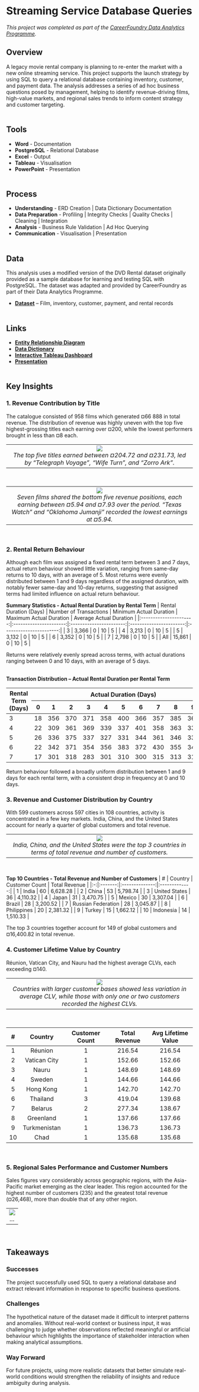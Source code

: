 # Streaming Service Database Queries
*This project was completed as part of the [CareerFoundry Data Analytics Programme](https://careerfoundry.com/en/courses/become-a-data-analyst/).*

## Overview
A legacy movie rental company is planning to re-enter the market with a new online streaming service. This project supports the launch strategy by using SQL to query a relational database containing inventory, customer, and payment data. The analysis addresses a series of ad hoc business questions posed by management, helping to identify revenue-driving films, high-value markets, and regional sales trends to inform content strategy and customer targeting.
<br><br>

## Tools
- **Word** - Documentation
- **PostgreSQL** - Relational Database
- **Excel** - Output
- **Tableau** - Visualisation
- **PowerPoint** - Presentation
<br><br>

## Process
- **Understanding** - ERD Creation | Data Dictionary Documentation
- **Data Preparation** - Profiling | Integrity Checks | Quality Checks | Cleaning | Integration
- **Analysis** - Business Rule Validation | Ad Hoc Querying
- **Communication** - Visualisation | Presentation
<br><br>

## Data
This analysis uses a modified version of the DVD Rental dataset originally provided as a sample database for learning and testing SQL with PostgreSQL. The dataset was adapted and provided by CareerFoundry as part of their Data Analytics Programme.

- [**Dataset**](http://www.postgresqltutorial.com/wp-content/uploads/2019/05/dvdrental.zip) – Film, inventory, customer, payment, and rental records
<br><br>

## Links
- [**Entity Relationship Diagram**](deliverables/erd_dbvisualiser.png)
- [**Data Dictionary**](deliverables/data_dictionary.pdf)
- [**Interactive Tableau Dashboard**](https://public.tableau.com/views/StreamingService_17486375379040/Dashboard1?:language=en-GB&:sid=&:redirect=auth&:display_count=n&:origin=viz_share_link)
- [**Presentation**](deliverables/presentation.pdf)
<br><br>

## Key Insights
### 1. Revenue Contribution by Title
The catalogue consisted of 958 films which generated ¤66 888 in total revenue. The distribution of revenue was highly uneven with the top five highest-grossing titles each earning over ¤200, while the lowest performers brought in less than ¤8 each.

<table>
<tr>
<td align="center" valign="top" width="100%">
    <img src="visualisations/bar_top_films.png"" ><br>
    <em>The top five titles earned between ¤204.72 and ¤231.73, led by “Telegraph Voyage”, “Wife Turn”, and “Zorro Ark”.</em>
</td>
</tr>
</table>
<br>

<table>
<tr>
<td align="center" valign="top" width="100%">
    <img src="visualisations/bar_bottom_films.png" ><br>
    <em>Seven films shared the bottom five revenue positions, each earning between ¤5.94 and ¤7.93 over the period. “Texas Watch” and “Oklahoma Jumanji” recorded the lowest earnings at ¤5.94.</em>
</td>
</tr>
</table>
<br>

### 2. Rental Return Behaviour
Although each film was assigned a fixed rental term between 3 and 7 days, actual return behaviour showed little variation, ranging from same-day returns to 10 days, with an average of 5. Most returns were evenly distributed between 1 and 9 days regardless of the assigned duration, with notably fewer same-day and 10-day returns, suggesting that assigned terms had limited influence on actual return behaviour.

**Summary Statistics - Actual Rental Duration by Rental Term**
| Rental Duration (Days) | Number of Transactions | Minimum Actual Duration | Maximum Actual Duration | Average Actual Duration |
|:----------------------:|:----------------------:|:-----------------------:|:-----------------------:|:-----------------------:|
| 3 | 3,366 | 0 | 10 | 5 |
| 4 | 3,213 | 0 | 10 | 5 |
| 5 | 3,132 | 0 | 10 | 5 |
| 6 | 3,352 | 0 | 10 | 5 |
| 7 | 2,798 | 0 | 10 | 5 |
| All | 15,861 | 0 | 10 | 5 |

Returns were relatively evenly spread across terms, with actual durations ranging between 0 and 10 days, with an average of 5 days.
<br><br>

**Transaction Distribution – Actual Rental Duration per Rental Term**
<table>
  <thead>
    <tr>
      <th rowspan="2">Rental Term (Days)</th>
      <th colspan="11">Actual Duration (Days)</th>
    </tr>
    <tr>
      <th>0</th><th>1</th><th>2</th><th>3</th><th>4</th><th>5</th><th>6</th><th>7</th><th>8</th><th>9</th><th>10</th>
    </tr>
  </thead>
  <tbody>
    <tr><td>3</td><td>18</td><td>356</td><td>370</td><td>371</td><td>358</td><td>400</td><td>366</td><td>357</td><td>385</td><td>360</td><td>25</td></tr>
    <tr><td>4</td><td>22</td><td>309</td><td>361</td><td>369</td><td>339</td><td>337</td><td>401</td><td>358</td><td>363</td><td>335</td><td>19</td></tr>
    <tr><td>5</td><td>26</td><td>336</td><td>375</td><td>337</td><td>327</td><td>331</td><td>344</td><td>361</td><td>346</td><td>335</td><td>14</td></tr>
    <tr><td>6</td><td>22</td><td>342</td><td>371</td><td>354</td><td>356</td><td>383</td><td>372</td><td>430</td><td>355</td><td>345</td><td>22</td></tr>
    <tr><td>7</td><td>17</td><td>301</td><td>318</td><td>283</td><td>301</td><td>310</td><td>300</td><td>315</td><td>313</td><td>316</td><td>24</td></tr>
  </tbody>
</table>

Return behaviour followed a broadly uniform distribution between 1 and 9 days for each rental term, with a consistent drop in frequency at 0 and 10 days.
<br>

### 3. Revenue and Customer Distribution by Country
With 599 customers across 597 cities in 108 countries, activity is concentrated in a few key markets. India, China, and the United States account for nearly a quarter of global customers and total revenue.

<table>
<tr>
<td align="center" valign="top" width="100%">
    <img src="visualisations/map_revenue_customers.png" ><br>
    <em>India, China, and the United States were the top 3 countries in terms of total revenue and number of customers.</em>
</td>
</tr>
</table>
<br>

**Top 10 Countries - Total Revenue and Number of Customers**
| # | Country | Customer Count | Total Revenue |
|:-:|:-------:|:--------------:|:-------------:|
| 1 | India | 60 | 6,628.28 |
| 2 | China | 53 | 5,798.74 |
| 3 | United States | 36 | 4,110.32 |
| 4 | Japan | 31 | 3,470.75 |
| 5 | Mexico | 30 | 3,307.04 |
| 6 | Brazil | 28 | 3,200.52 |
| 7 | Russian Federation | 28 | 3,045.87 |
| 8 | Philippines | 20 | 2,381.32 |
| 9 | Turkey | 15 | 1,662.12 |
| 10 | Indonesia | 14 | 1,510.33 |

The top 3 countries together account for 149 of global customers and ¤16,400.82 in total revenue.
<br>

### 4. Customer Lifetime Value by Country
Réunion, Vatican City, and Nauru had the highest average CLVs, each exceeding ¤140.
<table>
<tr>
<td align="center" valign="top" width="100%">
    <img src="visualisations/map_avg_clv_customers.png" ><br>
    <em>Countries with larger customer bases showed less variation in average CLV, while those with only one or two customers recorded the highest CLVs.</em>
</td>
</tr>
</table>
<br>

| # | Country | Customer Count | Total Revenue | Avg Lifetime Value |
|:-:|:-------:|:--------------:|:-------------:|:------------------:|
| 1 | Réunion | 1 | 216.54 | 216.54 |
| 2 | Vatican City | 1 | 152.66 | 152.66 |
| 3 | Nauru | 1 | 148.69 | 148.69 |
| 4 | Sweden | 1 | 144.66 | 144.66 |
| 5 | Hong Kong | 1 | 142.70 | 142.70 |
| 6 | Thailand | 3 | 419.04 | 139.68 |
| 7 | Belarus | 2 | 277.34 | 138.67 |
| 8 | Greenland | 1 | 137.66 | 137.66 |
| 9 | Turkmenistan | 1 | 136.73 | 136.73 |
| 10 | Chad | 1 | 135.68 | 135.68 |
<br>

### 5. Regional Sales Performance and Customer Numbers
Sales figures vary considerably across geographic regions, with the Asia-Pacific market emerging as the clear leader. This region accounted for the highest number of customers (235) and the greatest total revenue (¤26,468), more than double that of any other region.
<table>
<tr>
<td align="center" valign="top" width="100%">
    <img src="visualisations/bar_regional_performance.png" ><br>
    <em>...</em>
</td>
</tr>
</table>
<br>

## Takeaways
### Successes
The project successfully used SQL to query a relational database and extract relevant information in response to specific business questions.

### Challenges
The hypothetical nature of the dataset made it difficult to interpret patterns and anomalies. Without real-world context or business input, it was challenging to judge whether observations reflected meaningful or artificial behaviour which highlights the importance of stakeholder interaction when making analytical assumptions.

### Way Forward
For future projects, using more realistic datasets that better simulate real-world conditions would strengthen the reliability of insights and reduce ambiguity during analysis.

